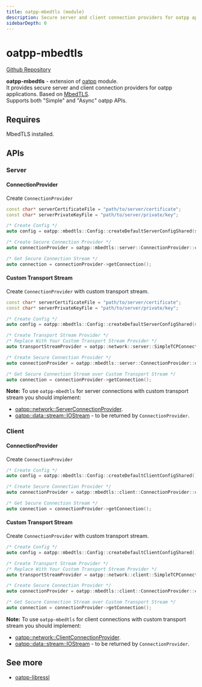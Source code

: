 ```yaml
---
title: oatpp-mbedtls (module)
description: Secure server and client connection providers for oatpp applications. Based on MbedTLS.
sidebarDepth: 0
---
```


# oatpp-mbedtls <seo/>

[Github Repository](https://github.com/oatpp/oatpp-mbedtls)

**oatpp-mbedtls** - extension of [oatpp](/docs/modules/oatpp/) module.  
It provides secure server and client connection providers for oatpp applications. Based on [MbedTLS](https://tls.mbed.org/).  
Supports both "Simple" and "Async" oatpp APIs.

## Requires

MbedTLS installed.

## APIs

### Server

#### ConnectionProvider

Create `ConnectionProvider`

```cpp
const char* serverCertificateFile = "path/to/server/certificate";
const char* serverPrivateKeyFile = "path/to/server/private/key";

/* Create Config */
auto config = oatpp::mbedtls::Config::createDefaultServerConfigShared(serverCertificateFile, serverPrivateKeyFile);

/* Create Secure Connection Provider */
auto connectionProvider = oatpp::mbedtls::server::ConnectionProvider::createShared(config, 443 /* port */);

/* Get Secure Connection Stream */
auto connection = connectionProvider->getConnection();
```

#### Custom Transport Stream

Create `ConnectionProvider` with custom transport stream.

```cpp
const char* serverCertificateFile = "path/to/server/certificate";
const char* serverPrivateKeyFile = "path/to/server/private/key";

/* Create Config */
auto config = oatpp::mbedtls::Config::createDefaultServerConfigShared(serverCertificateFile, serverPrivateKeyFile);

/* Create Transport Stream Provider */
/* Replace With Your Custom Transport Stream Provider */
auto transportStreamProvider = oatpp::network::server::SimpleTCPConnectionProvider::createShared(443 /* port */);

/* Create Secure Connection Provider */
auto connectionProvider = oatpp::mbedtls::server::ConnectionProvider::createShared(config, transportStreamProvider);

/* Get Secure Connection Stream over Custom Transport Stream */
auto connection = connectionProvider->getConnection();
```

**Note:** To use `oatpp-mbedtls` for server connections with custom transport stream you should implement:

- [oatpp::network::ServerConnectionProvider](https://oatpp.io/api/latest/oatpp/network/ConnectionProvider/#serverconnectionprovider).
- [oatpp::data::stream::IOStream](https://oatpp.io/api/latest/oatpp/core/data/stream/Stream/#iostream) - to be returned by `ConnectionProvider`.

### Client

#### ConnectionProvider

Create `ConnectionProvider`

```cpp
/* Create Config */
auto config = oatpp::mbedtls::Config::createDefaultClientConfigShared();

/* Create Secure Connection Provider */
auto connectionProvider = oatpp::mbedtls::client::ConnectionProvider::createShared(config, "httpbin.org", 443 /* port */);

/* Get Secure Connection Stream */
auto connection = connectionProvider->getConnection();
```

#### Custom Transport Stream

Create `ConnectionProvider` with custom transport stream.

```cpp
/* Create Config */
auto config = oatpp::mbedtls::Config::createDefaultClientConfigShared();

/* Create Transport Stream Provider */
/* Replace With Your Custom Transport Stream Provider */
auto transportStreamProvider = oatpp::network::client::SimpleTCPConnectionProvider::createShared("httpbin.org", 443 /* port */);

/* Create Secure Connection Provider */
auto connectionProvider = oatpp::mbedtls::client::ConnectionProvider::createShared(config, transportStreamProvider);

/* Get Secure Connection Stream over Custom Transport Stream */
auto connection = connectionProvider->getConnection();
```

**Note:** To use `oatpp-mbedtls` for client connections with custom transport stream you should implement:

- [oatpp::network::ClientConnectionProvider](https://oatpp.io/api/latest/oatpp/network/ConnectionProvider/#clientconnectionprovider).
- [oatpp::data::stream::IOStream](https://oatpp.io/api/latest/oatpp/core/data/stream/Stream/#iostream) - to be returned by `ConnectionProvider`.


## See more

- [oatpp-libressl](/docs/modules/oatpp-libressl/)
